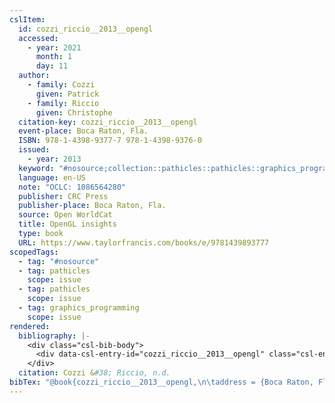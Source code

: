 ```yaml
---
cslItem:
  id: cozzi_riccio__2013__opengl
  accessed:
    - year: 2021
      month: 1
      day: 11
  author:
    - family: Cozzi
      given: Patrick
    - family: Riccio
      given: Christophe
  citation-key: cozzi_riccio__2013__opengl
  event-place: Boca Raton, Fla.
  ISBN: 978-1-4398-9377-7 978-1-4398-9376-0
  issued:
    - year: 2013
  keyword: "#nosource;collection::pathicles::pathicles::graphics_programming"
  language: en-US
  note: "OCLC: 1086564280"
  publisher: CRC Press
  publisher-place: Boca Raton, Fla.
  source: Open WorldCat
  title: OpenGL insights
  type: book
  URL: https://www.taylorfrancis.com/books/e/9781439893777
scopedTags:
  - tag: "#nosource"
  - tag: pathicles
    scope: issue
  - tag: pathicles
    scope: issue
  - tag: graphics_programming
    scope: issue
rendered:
  bibliography: |-
    <div class="csl-bib-body">
      <div data-csl-entry-id="cozzi_riccio__2013__opengl" class="csl-entry">Cozzi, P., &#38; Riccio, C. n.d.. <i>OpenGL insights</i>. CRC Press. https://www.taylorfrancis.com/books/e/9781439893777</div>
    </div>
  citation: Cozzi &#38; Riccio, n.d.
bibTex: "@book{cozzi_riccio__2013__opengl,\n\taddress = {Boca Raton, Fla.},\n\tauthor = {Cozzi, Patrick and Riccio, Christophe},\n\tnote = {OCLC: 1086564280},\n\tpublisher = {CRC Press},\n\ttitle = {OpenGL insights},\n}\n\n"
---
```

